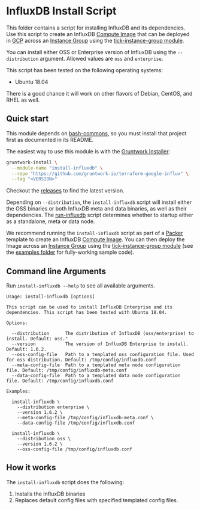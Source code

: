# InfluxDB Install Script

This folder contains a script for installing InfluxDB and its dependencies. Use this script to create an InfluxDB [Compute Image](https://cloud.google.com/compute/docs/images) that can be deployed in [GCP](https://cloud.google.com/gcp/) across an [Instance Group](https://cloud.google.com/compute/docs/instance-groups/) using the [tick-instance-group module](https://github.com/gruntwork-io/terraform-google-influx/tree/master/modules/tick-instance-group).

You can install either OSS or Enterprise version of InfluxDB using the `--distribution` argument. Allowed values are `oss` and `enterprise`.

This script has been tested on the following operating systems:

* Ubuntu 18.04

There is a good chance it will work on other flavors of Debian, CentOS, and RHEL as well.

## Quick start

This module depends on [bash-commons](https://github.com/gruntwork-io/bash-commons), so you must install that project first as documented in its README.

The easiest way to use this module is with the [Gruntwork Installer](https://github.com/gruntwork-io/gruntwork-installer):

```bash
gruntwork-install \
  --module-name "install-influxdb" \
  --repo "https://github.com/gruntwork-io/terraform-google-influx" \
  --tag "<VERSION>"
```

Checkout the [releases](https://github.com/gruntwork-io/terraform-google-influx/releases) to find the latest version.

Depending on `--distribution`, the `install-influxdb` script will install either the OSS binaries or both InfluxDB meta and data binaries, as well as their dependencies. The [run-influxdb](../run-influxdb) script determines whether to startup either as a standalone, meta or data node.

We recommend running the `install-influxdb` script as part of a [Packer](https://www.packer.io/) template to create an InfluxDB [Compute Image](https://cloud.google.com/compute/docs/images). You can then deploy the Image across an [Instance Group](https://cloud.google.com/compute/docs/instance-groups/) using the [tick-instance-group module](https://github.com/gruntwork-io/terraform-google-influx/tree/master/modules/tick-instance-group) (see the [examples folder](../../examples) for fully-working sample code).

## Command line Arguments

Run `install-influxdb --help` to see all available arguments.

```
Usage: install-influxdb [options]

This script can be used to install InfluxDB Enterprise and its dependencies. This script has been tested with Ubuntu 18.04.

Options:

  --distribution      The distribution of InfluxDB (oss/enterprise) to install. Default: oss."
  --version           The version of InfluxDB Enterprise to install. Default: 1.6.2.
  --oss-config-file   Path to a templated oss configuration file. Used for oss distribution. Default: /tmp/config/influxdb.conf
  --meta-config-file  Path to a templated meta node configuration file. Default: /tmp/config/influxdb-meta.conf
  --data-config-file  Path to a templated data node configuration file. Default: /tmp/config/influxdb.conf

Examples:

  install-influxdb \
    --distribution enterprise \
    --version 1.6.2 \
    --meta-config-file /tmp/config/influxdb-meta.conf \
    --data-config-file /tmp/config/influxdb.conf

  install-influxdb \
    --distribution oss \
    --version 1.6.2 \
    --oss-config-file /tmp/config/influxdb.conf
```

## How it works

The `install-influxdb` script does the following:

1. Installs the InfluxDB binaries
1. Replaces default config files with specified templated config files.
